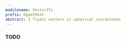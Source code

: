 ```yaml
---
modulename: Vector3fs
prefix: OgamlMath
abstract: 3 floats vectors in spherical coordinates
---
```


### TODO

